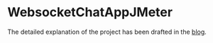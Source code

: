 WebsocketChatAppJMeter
======================

The detailed explanation of the project has been drafted in the <a href="http://prasenjitdas235.blogspot.in/2014/03/websocket-load-testing-with-jmeter.html">blog</a>.
